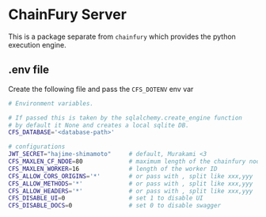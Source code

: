 # ChainFury Server

This is a package separate from `chainfury` which provides the python execution engine.

## .env file

Create the following file and pass the `CFS_DOTENV` env var

```bash
# Environment variables.

# If passed this is taken by the sqlalchemy.create_engine function
# by default it None and creates a local sqlite DB.
CFS_DATABASE='<database-path>'

# configurations
JWT_SECRET="hajime-shimamoto"     # default, Murakami <3
CFS_MAXLEN_CF_NDOE=80             # maximum length of the chainfury node ID
CFS_MAXLEN_WORKER=16              # length of the worker ID
CFS_ALLOW_CORS_ORIGINS='*'        # or pass with , split like xxx,yyy
CFS_ALLOW_METHODS='*'             # or pass with , split like xxx,yyy
CFS_ALLOW_HEADERS='*'             # or pass with , split like xxx,yyy
CFS_DISABLE_UI=0                  # set 1 to disable UI
CFS_DISABLE_DOCS=0                # set 0 to disable swagger
```
